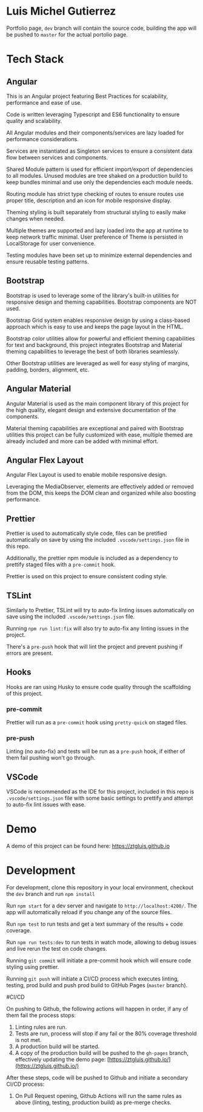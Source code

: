 # Luis Michel Gutierrez

Portfolio page, `dev` branch will contain the source code, building the app will be pushed to `master` for the actual portolio page.

# Tech Stack

## Angular

This is an Angular project featuring Best Practices for scalability, performance and ease of use.

Code is written leveraging Typescript and ES6 functionality to ensure quality and scalability.

All Angular modules and their components/services are lazy loaded for performance considerations.

Services are instantiated as Singleton services to ensure a consistent data flow between services and components.

Shared Module pattern is used for efficient import/export of dependencies to all modules. Unused modules are tree shaked on a production build to keep bundles minimal and use only the dependencies each module needs.

Routing module has strict type checking of routes to ensure routes use proper title, description and an icon for mobile responsive display.

Theming styling is built separately from structural styling to easily make changes when needed.

Multiple themes are supported and lazy loaded into the app at runtime to keep network traffic minimal. User preference of Theme is persisted in LocalStorage for user convenience.

Testing modules have been set up to minimize external dependencies and ensure reusable testing patterns.

## Bootstrap

Bootstrap is used to leverage some of the library's built-in utilities for responsive design and theming capabilities. Bootstrap components are NOT used.

Bootstrap Grid system enables responsive design by using a class-based approach which is easy to use and keeps the page layout in the HTML.

Bootstrap color utilities allow for powerful and efficient theming capabilities for text and background, this project integrates Bootstrap and Material theming capabilities to leverage the best of both libraries seamlessly.

Other Bootstrap utilities are leveraged as well for easy styling of margins, padding, borders, alignment, etc.

## Angular Material

Angular Material is used as the main component library of this project for the high quality, elegant design and extensive documentation of the components.

Material theming capabilities are exceptional and paired with Bootstrap utilities this project can be fully customized with ease, multiple themed are already included and more can be added with minimal effort.

## Angular Flex Layout

Angular Flex Layout is used to enable mobile responsive design.

Leveraging the MediaObserver, elements are effectively added or removed from the DOM, this keeps the DOM clean and organized while also boosting performance.

## Prettier

Prettier is used to automatically style code, files can be pretified automatically on save by using the included `.vscode/settings.json` file in this repo.

Additionally, the prettier npm module is included as a dependency to prettify staged files with a `pre-commit` hook.

Prettier is used on this project to ensure consistent coding style.

## TSLint

Similarly to Prettier, TSLint will try to auto-fix linting issues automatically on save using the included `.vscode/settings.json` file.

Running `npm run lint:fix` will also try to auto-fix any linting issues in the project.

There's a `pre-push` hook that will lint the project and prevent pushing if errors are present.

## Hooks

Hooks are ran using Husky to ensure code quality through the scaffolding of this project.

### pre-commit

Prettier will run as a `pre-commit` hook using `pretty-quick` on staged files.

### pre-push

Linting (no auto-fix) and tests will be run as a `pre-push` hook, if either of them fail pushing won't go through.

## VSCode

VSCode is recommended as the IDE for this project, included in this repo is `.vscode/settings.json` file with some basic settings to prettify and attempt to auto-fix lint issues with ease.

# Demo

A demo of this project can be found here: https://ztgluis.github.io

# Development

For development, clone this repository in your local environment, checkout the `dev` branch and run `npm install`

Run `npm start` for a dev server and navigate to `http://localhost:4200/`. The app will automatically reload if you change any of the source files.

Run `npm test` to run tests and get a text summary of the results + code coverage.

Run `npm run tests:dev` to run tests in watch mode, allowing to debug issues and live rerun the test on code changes.

Running `git commit` will initiate a pre-commit hook which will ensure code styling using prettier.

Running `git push` will initiate a CI/CD process which executes linting, testing, prod build and push prod build to GitHub Pages (`master` branch).

#CI/CD

On pushing to Github, the following actions will happen in order, if any of them fail the process stops:

1. Linting rules are run.
2. Tests are run, process will stop if any fail or the 80% coverage threshold is not met.
3. A production build will be started.
4. A copy of the production build will be pushed to the `gh-pages` branch, effectively updating the demo page:
   [https://ztgluis.github.io/](https://ztgluis.github.io/)

After these steps, code will be pushed to Github and initiate a secondary CI/CD process:

1. On Pull Request opening, Github Actions will run the same rules as above (linting, testing, production build) as pre-merge checks.
